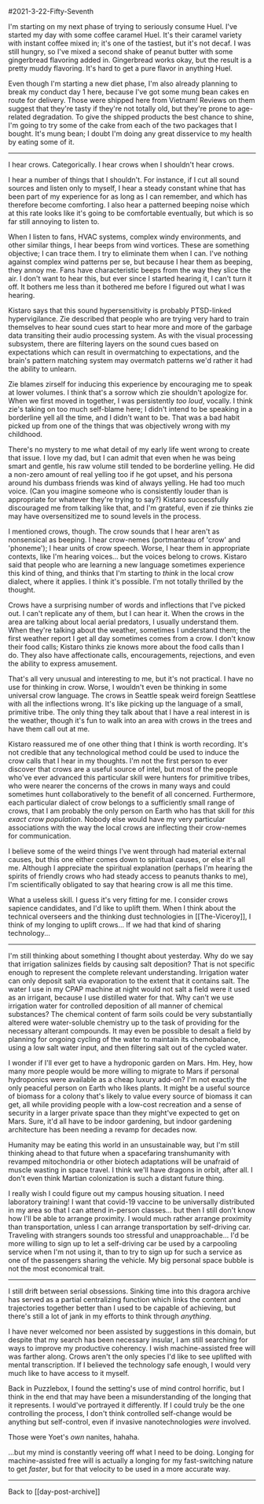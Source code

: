 #2021-3-22-Fifty-Seventh

I'm starting on my next phase of trying to seriously consume Huel.  I've started my day with some coffee caramel Huel.  It's their caramel variety with instant coffee mixed in; it's one of the tastiest, but it's not decaf.  I was still hungry, so I've mixed a second shake of peanut butter with some gingerbread flavoring added in.  Gingerbread works okay, but the result is a pretty muddy flavoring.  It's hard to get a pure flavor in anything Huel.

Even though I'm starting a new diet phase, I'm also already planning to break my conduct day 1 here, because I've got some mung bean cakes en route for delivery.  Those were shipped here from Vietnam!  Reviews on them suggest that they're tasty if they're not totally old, but they're prone to age-related degradation.  To give the shipped products the best chance to shine, I'm going to try some of the cake from each of the two packages that I bought.  It's mung bean; I doubt I'm doing any great disservice to my health by eating some of it.

---
I hear crows.  Categorically.  I hear crows when I shouldn't hear crows.

I hear a number of things that I shouldn't.  For instance, if I cut all sound sources and listen only to myself, I hear a steady constant whine that has been part of my experience for as long as I can remember, and which has therefore become comforting.  I also hear a patterned beeping noise which at this rate looks like it's going to be comfortable eventually, but which is so far still annoying to listen to.

When I listen to fans, HVAC systems, complex windy environments, and other similar things, I hear beeps from wind vortices.  These are something objective; I can trace them.  I try to eliminate them when I can.  I've nothing against complex wind patterns per se, but because I hear them as beeping, they annoy me.  Fans have characteristic beeps from the way they slice the air.  I don't want to hear this, but ever since I started hearing it, I can't turn it off.  It bothers me less than it bothered me before I figured out what I was hearing.

Kistaro says that this sound hypersensitivity is probably PTSD-linked hypervigilance.  Zie described that people who are trying very hard to train themselves to hear sound cues start to hear more and more of the garbage data transiting their audio processing system.  As with the visual processing subsystem, there are filtering layers on the sound cues based on expectations which can result in overmatching to expectations, and the brain's pattern matching system may overmatch patterns we'd rather it had the ability to unlearn.

Zie blames zirself for inducing this experience by encouraging me to speak at lower volumes.  I think that's a sorrow which zie shouldn't apologize for.  When we first moved in together, I was persistently *too loud*, vocally.  I think zie's taking on too much self-blame here; I didn't intend to be speaking in a borderline yell all the time, and I didn't want to be.  That was a bad habit picked up from one of the things that was objectively wrong with my childhood.

There's no mystery to me what detail of my early life went wrong to create that issue.  I love my dad, but I can admit that even when he was being smart and gentle, his raw volume still tended to be borderline yelling.  He did a non-zero amount of real yelling too if he got upset, and his persona around his dumbass friends was kind of always yelling.  He had too much voice.  (Can you imagine someone who is consistently louder than is appropriate for whatever they're trying to say?)  Kistaro successfully discouraged me from talking like that, and I'm grateful, even if zie thinks zie may have oversensitized me to sound levels in the process.

I mentioned crows, though. The crow sounds that I hear aren't as nonsensical as beeping.  I hear crow-nemes (portmanteau of 'crow' and 'phoneme'); I hear units of crow speech.  Worse, I hear them in appropriate contexts, like I'm hearing voices... but the voices belong to crows.  Kistaro said that people who are learning a new language sometimes experience this kind of thing, and thinks that I'm starting to *think* in the local crow dialect, where it applies.  I think it's possible.  I'm not totally thrilled by the thought.

Crows have a surprising number of words and inflections that I've picked out.  I can't replicate any of them, but I can hear it.  When the crows in the area are talking about local aerial predators, I usually understand them.  When they're talking about the weather, sometimes I understand them; the first weather report I get all day sometimes comes from a crow.  I don't know their food calls; Kistaro thinks zie knows more about the food calls than I do.  They also have affectionate calls, encouragements, rejections, and even the ability to express amusement.

That's all very unusual and interesting to me, but it's not practical.  I have no use for thinking in crow.  Worse, I wouldn't even be thinking in some universal crow language.  The crows in Seattle speak weird foreign Seattlese with all the inflections wrong.  It's like picking up the language of a small, primitive tribe.  The only thing they talk about that I have a real interest in is the weather, though it's fun to walk into an area with crows in the trees and have them call out at me.

Kistaro reassured me of one other thing that I think is worth recording.  It's not credible that any technological method could be used to induce the crow calls that I hear in my thoughts.  I'm not the first person to ever discover that crows are a useful source of intel, but most of the people who've ever advanced this particular skill were hunters for primitive tribes, who were nearer the concerns of the crows in many ways and could sometimes hunt collaboratively to the benefit of all concerned.  Furthermore, each particular dialect of crow belongs to a sufficiently small range of crows, that I am probably the only person on Earth who has that skill for *this exact crow population*.  Nobody else would have my very particular associations with the way the local crows are inflecting their crow-nemes for communication.

I believe some of the weird things I've went through had material external causes, but this one either comes down to spiritual causes, or else it's all me.  Although I appreciate the spiritual explanation (perhaps I'm hearing the spirits of friendly crows who had steady access to peanuts thanks to me), I'm scientifically obligated to say that hearing crow is all me this time.

What a useless skill.  I guess it's very fitting for me.  I consider crows sapience candidates, and I'd like to uplift them.  When I think about the technical overseers and the thinking dust technologies in [[The-Viceroy]], I think of my longing to uplift crows...  If we had that kind of sharing technology...

---
I'm still thinking about something I thought about yesterday.  Why do we say that irrigation salinizes fields by causing salt deposition?  That is not specific enough to represent the complete relevant understanding.  Irrigation water can only deposit salt via evaporation to the extent that it contains salt.  The water I use in my CPAP machine at night would not salt a field were it used as an irrigant, because I use distilled water for that.  Why can't we use irrigation water for controlled deposition of all manner of chemical substances?  The chemical content of farm soils could be very substantially altered were water-soluble chemistry up to the task of providing for the necessary alterant compounds.  It may even be possible to desalt a field by planning for ongoing cycling of the water to maintain its chemobalance, using a low salt water input, and then filtering salt out of the cycled water.

I wonder if I'll ever get to have a hydroponic garden on Mars.  Hm.  Hey, how many more people would be more willing to migrate to Mars if personal hydroponics were available as a cheap luxury add-on?  I'm not exactly the only peaceful person on Earth who likes plants.  It might be a useful source of biomass for a colony that's likely to value every source of biomass it can get, all while providing people with a low-cost recreation and a sense of security in a larger private space than they might've expected to get on Mars.  Sure, it'd all have to be indoor gardening, but indoor gardening architecture has been needing a revamp for decades now.

Humanity may be eating this world in an unsustainable way, but I'm still thinking ahead to that future when a spacefaring transhumanity with revamped mitochondria or other biotech adaptations will be unafraid of muscle wasting in space travel.  I think we'll have dragons in orbit, after all.  I don't even think Martian colonization is such a distant future thing.

I really wish I could figure out my campus housing situation.  I need laboratory training!  I want that covid-19 vaccine to be universally distributed in my area so that I can attend in-person classes... but then I still don't know how I'll be able to arrange proximity.  I would much rather arrange proximity than transportation, unless I can arrange transportation by self-driving car.  Traveling with strangers sounds too stressful and unapproachable...  I'd be more willing to sign up to let a self-driving car be used by a carpooling service when I'm not using it, than to try to sign up for such a service as one of the passengers sharing the vehicle.  My big personal space bubble is not the most economical trait.

---
I still drift between serial obsessions.  Sinking time into this dragora archive has served as a partial centralizing function which links the content and trajectories together better than I used to be capable of achieving, but there's still a lot of jank in my efforts to think through *anything*.

I have never welcomed nor been assisted by suggestions in this domain, but despite that my search has been necessary insular, I am still searching for ways to improve my productive coherency.  I wish machine-assisted free will was farther along.  Crows aren't the only species I'd like to see uplifted with mental transcription.  If I believed the technology safe enough, I would very much like to have access to it myself.

Back in Puzzlebox, I found the setting's use of mind control horrific, but I think in the end that may have been a misunderstanding of the longing that it represents.  I would've portrayed it differently.  If I could truly be the one controlling the process, I don't think controlled self-change would be anything but self-control, even if invasive nanotechnologies *were* involved.

Those were Yoet's *own* nanites, hahaha.

...but my mind is constantly veering off what I need to be doing.  Longing for machine-assisted free will is actually a longing for my fast-switching nature to get *faster*, but for that velocity to be used in a more accurate way.

---
Back to [[day-post-archive]]